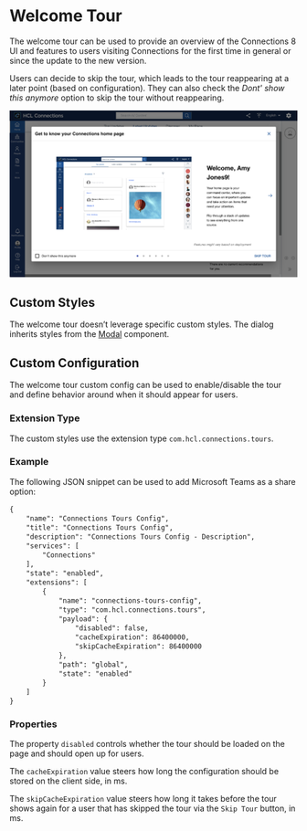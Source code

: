 # Welcome Tour

The welcome tour can be used to provide an overview of the Connections 8 UI and features to users visiting Connections for the first time in general or since the update to the new version.

Users can decide to skip the tour, which leads to the tour reappearing at a later point (based on configuration). They can also check the *Dont' show this anymore* option to skip the tour without reappearing.

![Welcome Tour](welcome-tour.png "Welcome Tour")

## Custom Styles
The welcome tour doesn’t leverage specific custom styles. The dialog inherits styles from the [Modal](../modals) component.


## Custom Configuration

The welcome tour custom config can be used to enable/disable the tour and define behavior around when it should appear for users. 

### Extension Type

The custom styles use the extension type `com.hcl.connections.tours`.

### Example

The following JSON snippet can be used to add Microsoft Teams as a share option:

```
{
    "name": "Connections Tours Config",
    "title": "Connections Tours Config",
    "description": "Connections Tours Config - Description",
    "services": [
        "Connections"
    ],
    "state": "enabled",
    "extensions": [
        {
            "name": "connections-tours-config",
            "type": "com.hcl.connections.tours",
            "payload": {
                "disabled": false,
                "cacheExpiration": 86400000,
                "skipCacheExpiration": 86400000
            },
            "path": "global",
            "state": "enabled"
        }
    ]
}
```

### Properties

The property `disabled` controls whether the tour should be loaded on the page and should open up for users.

The `cacheExpiration` value steers how long the configuration should be stored on the client side, in ms.

The `skipCacheExpiration` value steers how long it takes before the tour shows again for a user that has skipped the tour via the `Skip Tour` button, in ms.
